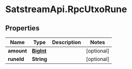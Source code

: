 # SatstreamApi.RpcUtxoRune

## Properties
Name | Type | Description | Notes
------------ | ------------- | ------------- | -------------
**amount** | [**BigInt**](BigInt.md) |  | [optional] 
**runeId** | **String** |  | [optional] 


